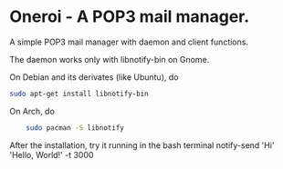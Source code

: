 Oneroi - A POP3 mail manager.
=============================
A simple POP3 mail manager with daemon and client functions.

The daemon works only with libnotify-bin on Gnome.

On Debian and its derivates (like Ubuntu), do
```bash
sudo apt-get install libnotify-bin
```

On Arch, do
```bash
	sudo pacman -S libnotify
```

After the installation, try it running in the bash terminal
	notify-send 'Hi' 'Hello, World!' -t 3000


